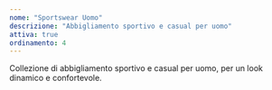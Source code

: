 ```yaml
---
nome: "Sportswear Uomo"
descrizione: "Abbigliamento sportivo e casual per uomo"
attiva: true
ordinamento: 4
---
```


Collezione di abbigliamento sportivo e casual per uomo, per un look dinamico e confortevole.